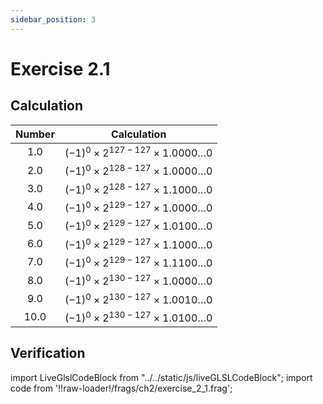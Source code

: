 ```yaml
---
sidebar_position: 3
---
```


# Exercise 2.1
## Calculation
| Number | Calculation |
| :---: | :---: |
|  1.0 | $(-1)^0 \times 2^{127-127} \times 1.0000 \dots 0$ |
|  2.0 | $(-1)^0 \times 2^{128-127} \times 1.0000 \dots 0$ |
|  3.0 | $(-1)^0 \times 2^{128-127} \times 1.1000 \dots 0$ |
|  4.0 | $(-1)^0 \times 2^{129-127} \times 1.0000 \dots 0$ |
|  5.0 | $(-1)^0 \times 2^{129-127} \times 1.0100 \dots 0$ |
|  6.0 | $(-1)^0 \times 2^{129-127} \times 1.1000 \dots 0$ |
|  7.0 | $(-1)^0 \times 2^{129-127} \times 1.1100 \dots 0$ |
|  8.0 | $(-1)^0 \times 2^{130-127} \times 1.0000 \dots 0$ |
|  9.0 | $(-1)^0 \times 2^{130-127} \times 1.0010 \dots 0$ |
| 10.0 | $(-1)^0 \times 2^{130-127} \times 1.0100 \dots 0$ |

## Verification

import LiveGlslCodeBlock from "../../static/js/liveGLSLCodeBlock";
import code from '!!raw-loader!/frags/ch2/exercise_2_1.frag';

<LiveGlslCodeBlock fragName='exercise_2_1.frag' fragCode={code} />
